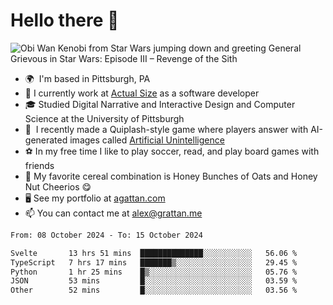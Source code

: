 <!--
**GameDog9988/GameDog9988** is a ✨ _special_ ✨ repository because its `README.md` (this file) appears on your GitHub profile.

Here are some ideas to get you started:

- 🔭 I’m currently working on ...
- 🌱 I’m currently learning ...
- 👯 I’m looking to collaborate on ...
- 🤔 I’m looking for help with ...
- 💬 Ask me about ...
- 📫 How to reach me: ...
- 😄 Pronouns: ...
- ⚡ Fun fact: ...
-->



Hello there 👋
==================================

![Obi Wan Kenobi from Star Wars jumping down and greeting General Grievous in Star Wars: Episode III – Revenge of the Sith](https://github.com/agrattan0820/agrattan0820/assets/51346343/689e56eb-29be-46a5-a079-28ea727b5f7e)


- 🌍  I'm based in Pittsburgh, PA
- 🔭  I currently work at [Actual Size](https://actualsize.com/) as a software developer
- 🎓  Studied Digital Narrative and Interactive Design and Computer Science at the University of Pittsburgh
- 👾  I recently made a Quiplash-style game where players answer with AI-generated images called [Artificial Unintelligence](https://github.com/agrattan0820/artificial-unintelligence)
- ⚽  In my free time I like to play soccer, read, and play board games with friends
- 🥣  My favorite cereal combination is Honey Bunches of Oats and Honey Nut Cheerios 😋
- 🖥️  See my portfolio at [agattan.com](http://agrattan.com/)
- 📫  You can contact me at [alex@grattan.me](mailto:alex@grattan.me)

<!--START_SECTION:waka-->

```txt
From: 08 October 2024 - To: 15 October 2024

Svelte       13 hrs 51 mins  ██████████████░░░░░░░░░░░   56.06 %
TypeScript   7 hrs 17 mins   ███████▒░░░░░░░░░░░░░░░░░   29.45 %
Python       1 hr 25 mins    █▒░░░░░░░░░░░░░░░░░░░░░░░   05.76 %
JSON         53 mins         █░░░░░░░░░░░░░░░░░░░░░░░░   03.59 %
Other        52 mins         █░░░░░░░░░░░░░░░░░░░░░░░░   03.56 %
```

<!--END_SECTION:waka-->
